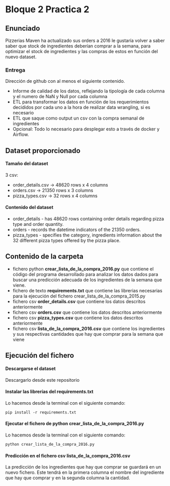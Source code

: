 # Bloque 2 Practica 2
## Enunciado
Pizzerias Maven ha actualizado sus orders a 2016 le gustaría volver a saber saber que stock de ingredientes deberían comprar a la semana,
para optimizar el stock de ingredientes y las compras de estos en función del nuevo dataset.

### Entrega
Dirección de github con al menos el siguiente contenido.
- Informe de calidad de los datos, reflejando la tipología de cada columna y el numero de NaN y Null por cada columna
- ETL para transformar los datos en función de los requerimientos decididos por cada uno a la hora de realizar data wrangling, si es necesario
- ETL que saque como output un csv con la compra semanal de ingredientes
- Opcional: Todo lo necesario para desplegar esto a través de docker y Airflow.
## Dataset proporcionado
#### Tamaño del dataset
3 csv:
- order_details.csv -> 48620 rows x 4 columns
- orders.csv -> 21350 rows x 3 columns
- pizza_types.csv -> 32 rows x 4 columns

#### Contenido del dataset
- order_details - has 48620 rows containing order details regarding pizza type and order quantity.
- orders - records the datetime indicators of the 21350 orders.
- pizza_types - specifies the category, ingredients information about the 32 different pizza types offered by the pizza place.
## Contenido de la carpeta
- fichero python **crear_lista_de_la_compra_2016.py** que contiene el código del programa desarrollado para analizar los datos dados para buscar una predicción adecuada de los ingredientes
  de la semana que viene.
- fichero de texto **requirements.txt** que contiene las librerias necesarias para la ejecución del fichero crear_lista_de_la_compra_2015.py
- fichero csv **order_details.csv** que contiene los datos descritos anteriormente
- fichero csv **orders.csv** que contiene los datos descritos anteriormente
- fichero csv **pizza_types.csv** que contiene los datos descritos anteriormente
- fichero csv **lista_de_la_compra_2016.csv** que contiene los ingredientes y sus respectivas cantidades que hay que comprar para la semana que viene
## Ejecución del fichero
#### Descargarse el dataset
Descargarlo desde este repositorio
#### Instalar las librerías del requirements.txt
Lo hacemos desde la terminal con el siguiente comando:

`pip install -r requirements.txt`
#### Ejecutar el fichero de python crear_lista_de_la_compra_2016.py
Lo hacemos desde la terminal con el siguiente comando:

`python crear_lista_de_la_compra_2016.py`
#### Predicción en el fichero csv lista_de_la_compra_2016.csv
La predicción de los ingredientes que hay que comprar se guardará en un nuevo fichero. Este tendrá en la primera columna el nombre del ingrediente que hay que comprar
y en la segunda columna la cantidad.

